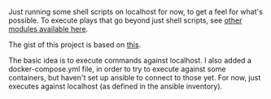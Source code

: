 Just running some shell scripts on localhost for now, to get a feel for what's possible. To execute plays that go beyond just shell scripts, see [other modules available here](https://docs.ansible.com/ansible/2.8/user_guide/modules.html).

The gist of this project is based on [this](https://gist.github.com/ryantuck/9771990cfdf16b016929).

The basic idea is to execute commands against localhost. I also added a docker-compose.yml file, in order to try to execute against some containers, but haven't set up ansible to connect to those yet. For now, just executes against localhost (as defined in the ansible inventory).
